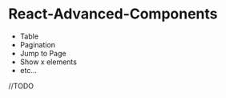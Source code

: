 # React-Advanced-Components

- Table
- Pagination     
- Jump to Page   
- Show x elements   
- etc...      
         
//TODO
    
 
  
